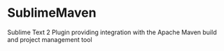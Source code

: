 SublimeMaven
============

Sublime Text 2 Plugin providing integration with the Apache Maven build and project management tool
